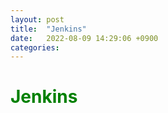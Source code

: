 ```yaml
---
layout: post
title:  "Jenkins"
date:   2022-08-09 14:29:06 +0900
categories: 
---
```

<span style="color:green">Jenkins</span>
========================================

